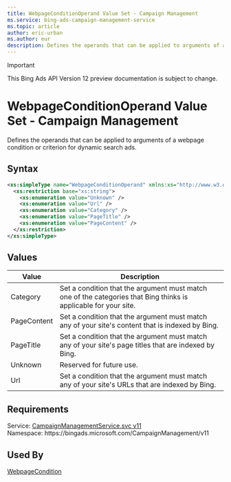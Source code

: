 ```yaml
---
title: WebpageConditionOperand Value Set - Campaign Management
ms.service: bing-ads-campaign-management-service
ms.topic: article
author: eric-urban
ms.author: eur
description: Defines the operands that can be applied to arguments of a webpage condition or criterion for dynamic search ads.
---
```

> [!IMPORTANT]
> This Bing Ads API Version 12 preview documentation is subject to change.

# WebpageConditionOperand Value Set - Campaign Management
Defines the operands that can be applied to arguments of a webpage condition or criterion for dynamic search ads. 

## Syntax
```xml
<xs:simpleType name="WebpageConditionOperand" xmlns:xs="http://www.w3.org/2001/XMLSchema">
  <xs:restriction base="xs:string">
    <xs:enumeration value="Unknown" />
    <xs:enumeration value="Url" />
    <xs:enumeration value="Category" />
    <xs:enumeration value="PageTitle" />
    <xs:enumeration value="PageContent" />
  </xs:restriction>
</xs:simpleType>
```

## <a name="values"></a>Values

|Value|Description|
|-----------|---------------|
|<a name="category"></a>Category|Set a condition that the argument must match one of the categories that Bing thinks is applicable for your site.|
|<a name="pagecontent"></a>PageContent|Set a condition that the argument must match any of your site's content that is indexed by Bing.|
|<a name="pagetitle"></a>PageTitle|Set a condition that the argument must match any of your site's page titles that are indexed by Bing.|
|<a name="unknown"></a>Unknown|Reserved for future use.|
|<a name="url"></a>Url|Set a condition that the argument must match any of your site's URLs that are indexed by Bing.|

## Requirements
Service: [CampaignManagementService.svc v11](https://campaign.api.bingads.microsoft.com/Api/Advertiser/CampaignManagement/v11/CampaignManagementService.svc)  
Namespace: https\://bingads.microsoft.com/CampaignManagement/v11  

## Used By
[WebpageCondition](webpagecondition.md)  
